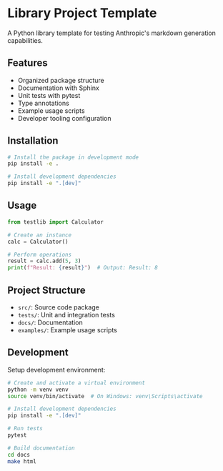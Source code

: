 # Library Project Template

A Python library template for testing Anthropic's markdown generation capabilities.

## Features

- Organized package structure
- Documentation with Sphinx
- Unit tests with pytest
- Type annotations
- Example usage scripts
- Developer tooling configuration

## Installation

```bash
# Install the package in development mode
pip install -e .

# Install development dependencies
pip install -e ".[dev]"
```

## Usage

```python
from testlib import Calculator

# Create an instance
calc = Calculator()

# Perform operations
result = calc.add(5, 3)
print(f"Result: {result}")  # Output: Result: 8
```

## Project Structure

- `src/`: Source code package
- `tests/`: Unit and integration tests
- `docs/`: Documentation
- `examples/`: Example usage scripts

## Development

Setup development environment:

```bash
# Create and activate a virtual environment
python -m venv venv
source venv/bin/activate  # On Windows: venv\Scripts\activate

# Install development dependencies
pip install -e ".[dev]"

# Run tests
pytest

# Build documentation
cd docs
make html
```
